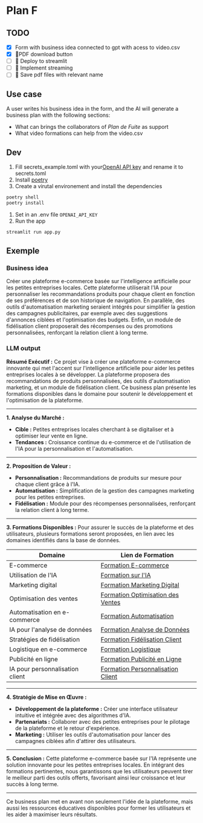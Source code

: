 # Plan F

## TODO
- [x] Form with business idea connected to gpt with acess to video.csv
- [x] 💄PDF download button
- [ ] 🚀 Deploy to streamlit
- [ ] 📡 Implement streaming
- [ ] 📝 Save pdf files with relevant name

## Use case

A user writes his business idea in the form, and the AI will generate a business plan with the following sections:
- What can brings the collaborators of _Plan de Fuite_ as support
- What video formations can help from the video.csv

## Dev

1. Fill secrets_example.toml with your[OpenAI API key](https://platform.openai.com/api-keys) and rename it to secrets.toml
2. Install [poetry](https://python-poetry.org/docs/#installation)
3. Create a virutal environement and install the dependencies
```bash
poetry shell
poetry install
```
1. Set in an .env file `OPENAI_API_KEY`
2. Run the app
```bash
streamlit run app.py
```

## Exemple

### Business idea

Créer une plateforme e-commerce basée sur l'intelligence artificielle pour les petites entreprises locales. Cette plateforme utiliserait l'IA pour personnaliser les recommandations produits pour chaque client en fonction de ses préférences et de son historique de navigation. En parallèle, des outils d'automatisation marketing seraient intégrés pour simplifier la gestion des campagnes publicitaires, par exemple avec des suggestions d'annonces ciblées et l'optimisation des budgets. Enfin, un module de fidélisation client proposerait des récompenses ou des promotions personnalisées, renforçant la relation client à long terme.

### LLM output

**Résumé Exécutif :**
Ce projet vise à créer une plateforme e-commerce innovante qui met l'accent sur l'intelligence artificielle pour aider les petites entreprises locales à se développer. La plateforme proposera des recommandations de produits personnalisées, des outils d'automatisation marketing, et un module de fidélisation client. Ce business plan présente les formations disponibles dans le domaine pour soutenir le développement et l'optimisation de la plateforme.

---

**1. Analyse du Marché :**
- **Cible :** Petites entreprises locales cherchant à se digitaliser et à optimiser leur vente en ligne.
- **Tendances :** Croissance continue du e-commerce et de l'utilisation de l'IA pour la personnalisation et l'automatisation.

---

**2. Proposition de Valeur :**
- **Personnalisation :** Recommandations de produits sur mesure pour chaque client grâce à l'IA.
- **Automatisation :** Simplification de la gestion des campagnes marketing pour les petites entreprises.
- **Fidélisation :** Module pour des récompenses personnalisées, renforçant la relation client à long terme.

---

**3. Formations Disponibles :**
Pour assurer le succès de la plateforme et des utilisateurs, plusieurs formations seront proposées, en lien avec les domaines identifiés dans la base de données.

| Domaine | Lien de Formation |
|---------|-------------------|
| E-commerce | [Formation E-commerce](https://www.youtube.com/watch?v=1A2B3C4D5E6) |
| Utilisation de l'IA | [Formation sur l'IA](https://www.youtube.com/watch?v=2B3C4D5E6F7) |
| Marketing digital | [Formation Marketing Digital](https://www.youtube.com/watch?v=3C4D5E6F7G8) |
| Optimisation des ventes | [Formation Optimisation des Ventes](https://www.youtube.com/watch?v=4D5E6F7G8H9) |
| Automatisation en e-commerce | [Formation Automatisation](https://www.youtube.com/watch?v=5E6F7G8H9I0) |
| IA pour l'analyse de données | [Formation Analyse de Données](https://www.youtube.com/watch?v=6F7G8H9I0J1) |
| Stratégies de fidélisation | [Formation Fidélisation Client](https://www.youtube.com/watch?v=7G8H9I0J1K2) |
| Logistique en e-commerce | [Formation Logistique](https://www.youtube.com/watch?v=8H9I0J1K2L3) |
| Publicité en ligne | [Formation Publicité en Ligne](https://www.youtube.com/watch?v=9I0J1K2L3M4) |
| IA pour personnalisation client | [Formation Personnalisation Client](https://www.youtube.com/watch?v=0J1K2L3M4N5) |

---

**4. Stratégie de Mise en Œuvre :**
- **Développement de la plateforme :** Créer une interface utilisateur intuitive et intégrée avec des algorithmes d'IA.
- **Partenariats :** Collaborer avec des petites entreprises pour le pilotage de la plateforme et le retour d'expérience.
- **Marketing :** Utiliser les outils d'automatisation pour lancer des campagnes ciblées afin d'attirer des utilisateurs.

---

**5. Conclusion :**
Cette plateforme e-commerce basée sur l'IA représente une solution innovante pour les petites entreprises locales. En intégrant des formations pertinentes, nous garantissons que les utilisateurs peuvent tirer le meilleur parti des outils offerts, favorisant ainsi leur croissance et leur succès à long terme.

---

Ce business plan met en avant non seulement l'idée de la plateforme, mais aussi les ressources éducatives disponibles pour former les utilisateurs et les aider à maximiser leurs résultats.